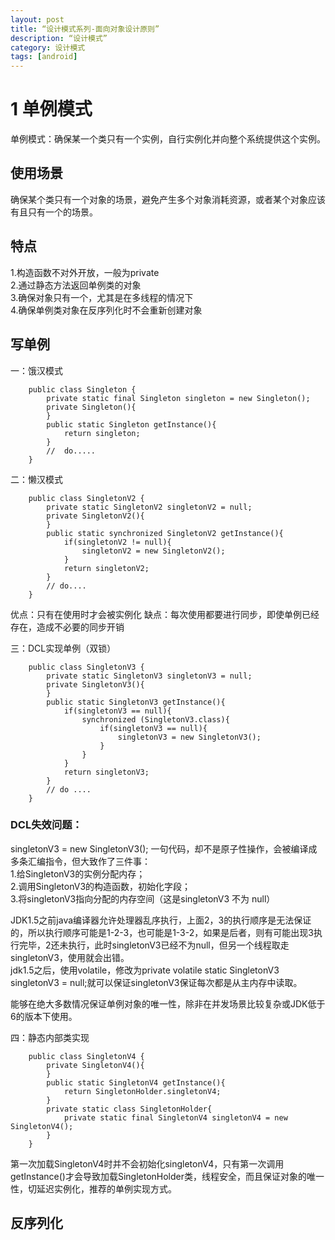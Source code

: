 ```yaml
---
layout: post
title: “设计模式系列-面向对象设计原则”
description: “设计模式”
category: 设计模式
tags: [android]
---
```


# 1 单例模式

单例模式：确保某一个类只有一个实例，自行实例化并向整个系统提供这个实例。

## 使用场景

确保某个类只有一个对象的场景，避免产生多个对象消耗资源，或者某个对象应该有且只有一个的场景。

## 特点

1.构造函数不对外开放，一般为private<br/>
2.通过静态方法返回单例类的对象<br/>
3.确保对象只有一个，尤其是在多线程的情况下<br/>
4.确保单例类对象在反序列化时不会重新创建对象 <br/>

## 写单例

一：饿汉模式

        public class Singleton {
            private static final Singleton singleton = new Singleton();
            private Singleton(){
            }
            public static Singleton getInstance(){
                return singleton;
            }
            //  do.....
        }

二：懒汉模式

        public class SingletonV2 {
            private static SingletonV2 singletonV2 = null;
            private SingletonV2(){
            }
            public static synchronized SingletonV2 getInstance(){
                if(singletonV2 != null){
                    singletonV2 = new SingletonV2();
                }
                return singletonV2;
            }
            // do....
        }

优点：只有在使用时才会被实例化
缺点：每次使用都要进行同步，即使单例已经存在，造成不必要的同步开销

三：DCL实现单例（双锁）

        public class SingletonV3 {
            private static SingletonV3 singletonV3 = null;
            private SingletonV3(){
            }
            public static SingletonV3 getInstance(){
                if(singletonV3 == null){
                    synchronized (SingletonV3.class){
                        if(singletonV3 == null){
                            singletonV3 = new SingletonV3();
                        }
                    }
                }
                return singletonV3;
            }
            // do ....
        }

### DCL失效问题：
singletonV3 = new SingletonV3(); 一句代码，却不是原子性操作，会被编译成多条汇编指令，但大致作了三件事：<br/>
1.给SingletonV3的实例分配内存；<br/>
2.调用SingletonV3的构造函数，初始化字段；<br/>
3.将singletonV3指向分配的内存空间（这是singletonV3 不为 null）<br/>

JDK1.5之前java编译器允许处理器乱序执行，上面2，3的执行顺序是无法保证的，所以执行顺序可能是1-2-3，也可能是1-3-2，如果是后者，则有可能出现3执行完毕，2还未执行，此时singletonV3已经不为null，但另一个线程取走singletonV3，使用就会出错。<br/>
jdk1.5之后，使用volatile，修改为private volatile static SingletonV3 singletonV3 = null;就可以保证singletonV3保证每次都是从主内存中读取。

能够在绝大多数情况保证单例对象的唯一性，除非在并发场景比较复杂或JDK低于6的版本下使用。

四：静态内部类实现

        public class SingletonV4 {
            private SingletonV4(){
            }
            public static SingletonV4 getInstance(){
                return SingletonHolder.singletonV4;
            }
            private static class SingletonHolder{
                private static final SingletonV4 singletonV4 = new SingletonV4();
            }
        }

第一次加载SingletonV4时并不会初始化singletonV4，只有第一次调用getInstance()才会导致加载SingletonHolder类，线程安全，而且保证对象的唯一性，切延迟实例化，推荐的单例实现方式。

## 反序列化



